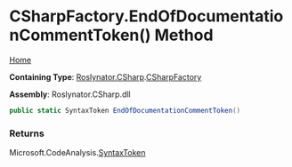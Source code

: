<a name="_Top"></a>

# CSharpFactory\.EndOfDocumentationCommentToken\(\) Method

[Home](../../../../README.md#_Top)

**Containing Type**: [Roslynator.CSharp](../../README.md#_Top)\.[CSharpFactory](../README.md#_Top)

**Assembly**: Roslynator\.CSharp\.dll

```csharp
public static SyntaxToken EndOfDocumentationCommentToken()
```

### Returns

Microsoft\.CodeAnalysis\.[SyntaxToken](https://docs.microsoft.com/en-us/dotnet/api/microsoft.codeanalysis.syntaxtoken)

